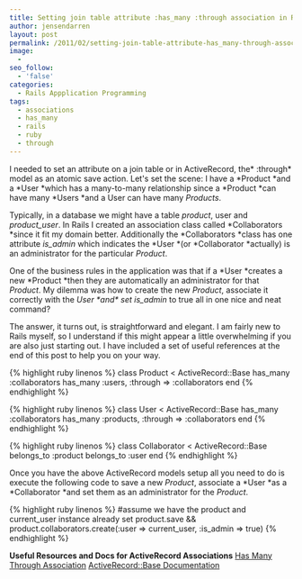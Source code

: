 ```yaml
---
title: Setting join table attribute :has_many :through association in Rails ActiveRecord
author: jensendarren
layout: post
permalink: /2011/02/setting-join-table-attribute-has_many-through-association-in-rails-activerecord/
image:
  -
seo_follow:
  - 'false'
categories:
  - Rails Appplication Programming
tags:
  - associations
  - has_many
  - rails
  - ruby
  - through
---
```

I needed to set an attribute on a join table or in ActiveRecord, the* :through* model as an atomic save action. Let's set the scene: I have a *Product *and a *User *which has a many-to-many relationship since a *Product *can have many *Users *and a User can have many *Products*.

Typically, in a database we might have a table *product*, user and *product_user*. In Rails I created an association class called *Collaborators *since it fit my domain better. Additionally the *Collaborators *class has one attribute *is_admin* which indicates the *User *(or *Collaborator *actually) is an administrator for the particular *Product*.

One of the business rules in the application was that if a *User *creates a new *Product *then they are automatically an administrator for that *Product*. My dilemma was how to create the new *Product*, associate it correctly with the *User *\*and\* set* is_admin* to true all in one nice and neat command?

The answer, it turns out, is straightforward and elegant. I am fairly new to Rails myself, so I understand if this might appear a little overwhelming if you are also just starting out. I have included a set of useful references at the end of this post to help you on your way.

{% highlight ruby linenos %}
class Product < ActiveRecord::Base
  has_many :collaborators
  has_many :users, :through => :collaborators
end
{% endhighlight %}

{% highlight ruby linenos %}
class User < ActiveRecord::Base
  has_many :collaborators
  has_many :products, :through => :collaborators
end
{% endhighlight %}

{% highlight ruby linenos %}
class Collaborator < ActiveRecord::Base
  belongs_to :product
  belongs_to :user
end
{% endhighlight %}

Once you have the above ActiveRecord models setup all you need to do is execute the following code to save a new *Product*, associate a *User *as a *Collaborator *and set them as an administrator for the *Product*.

{% highlight ruby linenos %}
#assume we have the product and current_user instance already set
product.save && product.collaborators.create(:user => current_user, :is_admin => true)
{% endhighlight %}

**Useful Resources and Docs for ActiveRecord Associations**
[Has Many Through Association][1]
[ActiveRecord::Base Documentation][2]

 [1]: http://guides.rubyonrails.org/association_basics.html#the-has_many-through-association
 [2]: http://ar.rubyonrails.org/classes/ActiveRecord/Base.html

